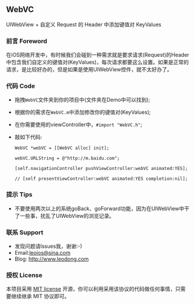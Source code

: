 ## WebVC
UIWebView + 自定义 Request 的 Header 中添加键值对 KeyValues


### 前言 Foreword
在iOS网络开发中，有时候我们会碰到一种需求就是要求请求(Request)的Header中包含我们自定义的键值对(KeyValues)，每次请求都要这么设置。如果是正常的请求，是比较好办的，但是如果是使用UIWebView控件，就不太好办了。


### 代码 Code
* 拖拽`WebVC`文件夹到你的项目中(文件夹在Demo中可以找到);
* 根据你的需求在`WebVC.m`中添加修改你的键值对(KeyValues);
* 在你需要使用的viewController中，`#import "WebVC.h"`;
* 敲如下代码:

  ```objc
  WebVC *webVC = [[WebVC alloc] init];
  
  webVC.URLString = @"http://m.baidu.com";
  
  [self.navigationController pushViewController:webVC animated:YES];
  
  // [self presentViewController:webVC animated:YES completion:nil];
  ```


### 提示 Tips 
* 不要使用两次以上的系统goBack、goForward功能，因为在UIWebView中干了一些事，扰乱了UIWebView的浏览记录。


### 联系 Support
* 发现问题请lssues我，谢谢:-)
* Email:leoios@sina.com
* Blog: http://www.leodong.com


### 授权 License
本项目采用 [MIT license](http://opensource.org/licenses/MIT) 开源，你可以利用采用该协议的代码做任何事情，只需要继续继承 MIT 协议即可。
